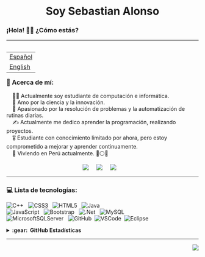 <h1 align="center">Soy Sebastian Alonso</h1>
<h3>¡Hola! 👋🏻 ¿Cómo estás?</h3>

---
<table align="right">
 <tr><td><a href="README.md"> Español</a></td></tr>
 <tr><td><a href="README_ENG.md"> English</a></td></tr>
</table>

### 💫 Acerca de mí:

&nbsp;&nbsp;&nbsp; 🧑‍💻 Actualmente soy estudiante de computación e informática.\
&nbsp;&nbsp;&nbsp; 🌱  Amo por la ciencia y la innovación.\
&nbsp;&nbsp;&nbsp; 💓  Apasionado por la resolución de problemas y la automatización de rutinas diarias.\
&nbsp;&nbsp;&nbsp; ✍️  Actualmente me dedico aprender la programación, realizando proyectos.\
&nbsp;&nbsp;&nbsp; 🎖️  Estudiante con conocimiento limitado por ahora, pero estoy comprometido a mejorar y aprender continuamente.\
&nbsp;&nbsp;&nbsp; 📍  Viviendo en Perú actualmente. 🔴⚪🔴

<p align="center">
  <a href="mailto:sebasauquitasayco@gmail.com?subject=Hola%20Sebastian%20Auqui"><img src="https://img.shields.io/badge/gmail-%23D14836.svg?&style=for-the-badge&logo=gmail&logoColor=white" /></a>&nbsp;&nbsp;&nbsp;&nbsp;
  <a href="https://facebook.com/alonso.auqui.19"><img src="https://img.shields.io/badge/Facebook-%231877F2.svg?logo=Facebook&logoColor=white&style=for-the-badge" /></a>&nbsp;&nbsp;&nbsp;&nbsp;
  <a href="https://instagram.com/yoalonsoo"><img src="https://img.shields.io/badge/Instagram-%23E4405F.svg?logo=Instagram&logoColor=white&style=for-the-badge" /></a>&nbsp;&nbsp;&nbsp;&nbsp;
 
</p>

---
### 💻 Lista de tecnologías:
![C++](https://img.shields.io/badge/c++-%2300599C.svg?style=for-the-badge&logo=c%2B%2B&logoColor=white) &nbsp;
![CSS3](https://img.shields.io/badge/css3-%231572B6.svg?style=for-the-badge&logo=css3&logoColor=white) &nbsp;
![HTML5](https://img.shields.io/badge/html5-%23E34F26.svg?style=for-the-badge&logo=html5&logoColor=white) &nbsp; 
![Java](https://img.shields.io/badge/java-%23ED8B00.svg?style=for-the-badge&logo=java&logoColor=white) &nbsp; \
![JavaScript](https://img.shields.io/badge/javascript-%23323330.svg?style=for-the-badge&logo=javascript&logoColor=%23F7DF1E) &nbsp; 
![Bootstrap](https://img.shields.io/badge/bootstrap-%23563D7C.svg?style=for-the-badge&logo=bootstrap&logoColor=white) &nbsp;
![.Net](https://img.shields.io/badge/.NET-5C2D91?style=for-the-badge&logo=.net&logoColor=white) &nbsp;
![MySQL](https://img.shields.io/badge/mysql-%2300f.svg?style=for-the-badge&logo=mysql&logoColor=white) &nbsp; \
![MicrosoftSQLServer](https://img.shields.io/badge/Microsoft%20SQL%20Sever-CC2927?style=for-the-badge&logo=microsoft%20sql%20server&logoColor=white) &nbsp; 
![GitHub](https://img.shields.io/badge/GITHUB-%23121011.svg?&style=for-the-badge&logo=github&logoColor=white)&nbsp;
![VSCode](https://img.shields.io/badge/VSCODE-007ACC.svg?&style=for-the-badge&logo=visual-studio-code)&nbsp;
![Eclipse](https://img.shields.io/badge/ECLIPSE-2C2255.svg?&style=for-the-badge&logo=eclipse)

<details>
  <summary><b>:gear: &nbsp;GitHub Estadísticas</b></summary><br/> 
  <div align="center" >
   <img height="147px" src="https://github-readme-streak-stats.herokuapp.com/?user=Auqui19&theme=radical&hide_border=false" />
   <br/>
  </div>
  <br/>
  <div align="center" >
   <img height="147px" src="https://github-readme-stats.vercel.app/api?username=Auqui19&theme=radical&hide_border=false&include_all_commits=false&count_private=false" /> <img height="147px" src="https://github-readme-stats.vercel.app/api/top-langs/?username=Auqui19&theme=radical&hide_border=false&include_all_commits=false&count_private=false&layout=compact" />
   
  </div>
  
</details>

---
<p align="right">
<img src="https://visitcount.itsvg.in/api?id=Auqui19&icon=5&color=12"><img>

</p>
